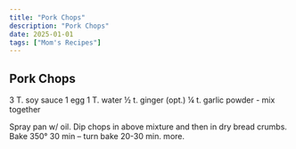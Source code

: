 ```yaml
---
title: "Pork Chops"
description: "Pork Chops"
date: 2025-01-01
tags: ["Mom's Recipes"]
---
```


## Pork Chops

3 T. soy sauce
1 egg
1 T. water
½ t. ginger (opt.)
¼ t. garlic powder
              - mix together
 
Spray pan w/ oil. 
Dip chops in above mixture and then in dry bread crumbs. 
Bake 350°  30 min – turn bake 20-30 min. more. 
 

